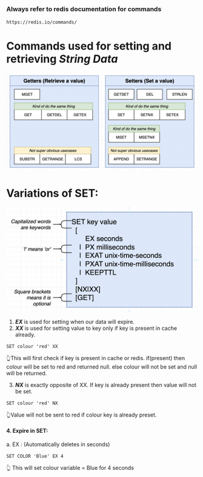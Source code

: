 ### Always refer to redis documentation for commands

```
https://redis.io/commands/
```

# Commands used for setting and retrieving _String Data_

![String commands](./GetterSetterString.png)

# Variations of SET:

![variations of SET](./SET_Variations.png)

1. **_EX_** is used for setting when our data will expire.
2. **_XX_** is used for setting value to key only if key is present in cache already.

```
SET colour 'red' XX
```

👆This will first check if key is present in cache or redis.
if(present) then colour will be set to red and returned null.
else colour will not be set and null will be returned.

3. **_NX_** is exactly opposite of XX. If key is already present then value will not be set.

```
SET colour 'red' NX
```

👆Value will not be sent to red if colour key is already preset.

#### 4. Expire in SET:

a. EX : (Automatically deletes in seconds)

```
SET COLOR 'Blue' EX 4
```

👆 This will set colour variable = Blue for 4 seconds
